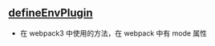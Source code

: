 ## [defineEnvPlugin](http://webpack.wuhaolin.cn/4%E4%BC%98%E5%8C%96/4-7%E5%8C%BA%E5%88%86%E7%8E%AF%E5%A2%83.html)

- 在 webpack3 中使用的方法，在 webpack 中有 mode 属性
